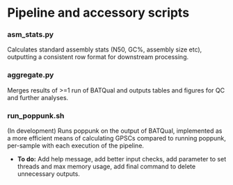 # Pipeline and accessory scripts

### asm_stats.py

Calculates standard assembly stats (N50, GC%, assembly size etc), outputting a consistent row format for downstream processing. 

### aggregate.py

Merges results of >=1 run of BATQual and outputs tables and figures for QC and further analyses. 

### run_poppunk.sh

(In development) Runs poppunk on the output of BATQual, implemented as a more efficient means of calculating GPSCs compared to running poppunk, per-sample with each execution of the pipeline. 
- **To do:** Add help message, add better input checks, add parameter to set threads and max memory usage, add final command to delete unnecessary outputs. 
